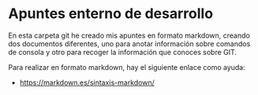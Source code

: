 # Apuntes enterno de desarrollo

En esta carpeta git he creado mis apuntes en formato markdown, creando dos documentos diferentes, uno para anotar información sobre comandos de consola y otro para recoger la información que conoces sobre GIT.

Para realizar en formato markdown, hay el siguiente enlace como ayuda:

- https://markdown.es/sintaxis-markdown/